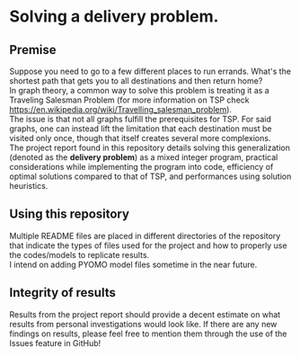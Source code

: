 # Solving a delivery problem.
## Premise
Suppose you need to go to a few different places to run errands. What's the shortest path that gets you to all destinations and then return home?  
In graph theory, a common way to solve this problem is treating it as a Traveling Salesman Problem (for more information on TSP check https://en.wikipedia.org/wiki/Travelling_salesman_problem).  
The issue is that not all graphs fulfill the prerequisites for TSP. For said graphs, one can instead lift the limitation that each destination must be visited only once, though that itself creates several more complexions.  
The project report found in this repository details solving this generalization (denoted as the **delivery problem**) as a mixed integer program, practical considerations while implementing the program into code, efficiency of optimal solutions compared to that of TSP, and performances using solution heuristics.  
## Using this repository
Multiple README files are placed in different directories of the repository that indicate the types of files used for the project and how to properly use the codes/models to replicate results.  
I intend on adding PYOMO model files sometime in the near future.
## Integrity of results
Results from the project report should provide a decent estimate on what results from personal investigations would look like. If there are any new findings on results, please feel free to mention them through the use of the Issues feature in GitHub!
